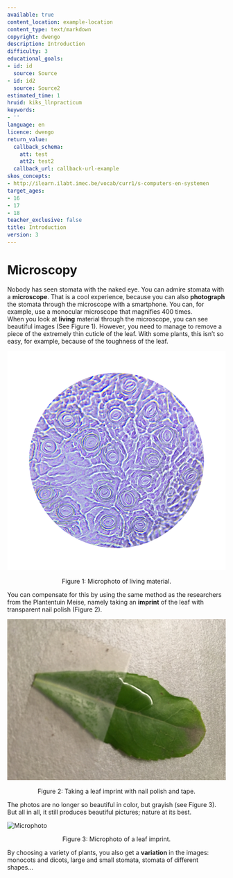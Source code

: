 ```yaml
---
available: true
content_location: example-location
content_type: text/markdown
copyright: dwengo
description: Introduction
difficulty: 3
educational_goals:
- id: id
  source: Source
- id: id2
  source: Source2
estimated_time: 1
hruid: kiks_llnpracticum
keywords:
- ''
language: en
licence: dwengo
return_value:
  callback_schema:
    att: test
    att2: test2
  callback_url: callback-url-example
skos_concepts:
- http://ilearn.ilabt.imec.be/vocab/curr1/s-computers-en-systemen
target_ages:
- 16
- 17
- 18
teacher_exclusive: false
title: Introduction
version: 3
---
```

# Microscopy

Nobody has seen stomata with the naked eye. You can admire stomata with a **microscope**. That is a cool experience, because you can also **photograph** the stomata through the microscope with a smartphone. You can, for example, use a monocular microscope that magnifies 400 times.<br> 
When you look at **living** material through the microscope, you can see beautiful images (See Figure 1). However, you need to manage to remove a piece of the extremely thin cuticle of the leaf. With some plants, this isn’t so easy, for example, because of the toughness of the leaf.

![](embed/microfoto1.png "Microphoto")
<figure>
    <figcaption align = "center">Figure 1: Microphoto of living material.</figcaption>
</figure>

You can compensate for this by using the same method as the researchers from the Plantentuin Meise, namely taking an **imprint** of the leaf with transparent nail polish (Figure 2).

![](embed/nagellak.jpg "Leaf imprint")
<figure>
    <figcaption align = "center">Figure 2: Taking a leaf imprint with nail polish and tape.</figcaption>
</figure>

The photos are no longer so beautiful in color, but grayish (see Figure 3). But all in all, it still produces beautiful pictures; nature at its best.

![](embed/microfoto2.png "Microphoto")
<figure>
    <figcaption align = "center">Figure 3: Microphoto of a leaf imprint.</figcaption>
</figure>

By choosing a variety of plants, you also get a **variation** in the images: monocots and dicots, large and small stomata, stomata of different shapes...